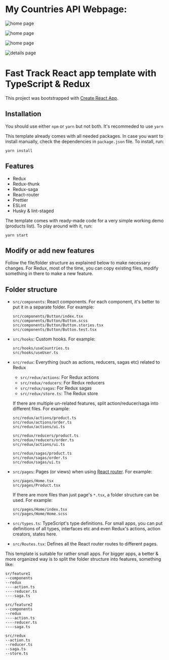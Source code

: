 # My Countries API Webpage:

![home page](https://github.com/gnyokota/fs7-react-redux-typescript/blob/00e0e852fbf1d4ad702b13c2f916910cf82601c8/src/img/homePage.JPG)

![home page](https://github.com/gnyokota/fs7-react-redux-typescript/blob/00e0e852fbf1d4ad702b13c2f916910cf82601c8/src/img/homePage2.JPG)

![home page](https://github.com/gnyokota/fs7-react-redux-typescript/blob/00e0e852fbf1d4ad702b13c2f916910cf82601c8/src/img/homePage3.JPG)

![details page](https://github.com/gnyokota/fs7-react-redux-typescript/blob/00e0e852fbf1d4ad702b13c2f916910cf82601c8/src/img/detailsPage.JPG)

# Fast Track React app template with TypeScript & Redux

This project was bootstrapped with [Create React App](https://github.com/facebook/create-react-app).

## Installation

You should use either `npm` or `yarn` but not both. It's recommeded to use `yarn`

This template already comes with all needed packages. In case you want to install manually, check the dependencies in `package.json` file. To install, run:

```
yarn install
```

## Features

- Redux
- Redux-thunk
- Redux-saga
- React-router
- Prettier
- ESLint
- Husky & lint-staged

The template comes with ready-made code for a very simple working demo (products list). To play around with it, run:

```
yarn start
```

## Modify or add new features

Follow the file/folder structure as explained below to make necessary changes. For Redux, most of the time, you can copy existing files, modify something in there to make a new feature.

## Folder structure

- `src/components`: React components. For each component, it's better to put it in a separate folder. For example:

  ```
  src/components/Button/index.tsx
  src/components/Button/Button.scss
  src/components/Button/Button.stories.tsx
  src/components/Button/Button.test.tsx
  ```

- `src/hooks`: Custom hooks. For example:

  ```
  src/hooks/useCountries.ts
  src/hooks/useUser.ts
  ```

- `src/redux`: Everything (such as actions, reducers, sagas etc) related to Redux

  - `src/redux/actions`: For Redux actions
  - `src/redux/reducers`: For Redux reducers
  - `src/redux/sagas`: For Redux sagas
  - `src/redux/store.ts`: The Redux store

  If there are multiple un-related features, split action/reducer/saga into different files. For example:

  ```
  src/redux/actions/product.ts
  src/redux/actions/order.ts
  src/redux/actions/ui.ts
  ```

  ```
  src/redux/reducers/product.ts
  src/redux/reducers/order.ts
  src/redux/actions/ui.ts
  ```

  ```
  src/redux/sagas/product.ts
  src/redux/sagas/order.ts
  src/redux/sagas/ui.ts
  ```

- `src/pages`: Pages (or views) when using [React router](https://reacttraining.com/react-router/web/guides/quick-start). For example:

  ```
  src/pages/Home.tsx
  src/pages/Product.tsx
  ```

  If there are more files than just page's `*.tsx`, a folder structure can be used. For example:

  ```
  src/pages/Home/index.tsx
  src/pages/Home/Home.scss
  ```

- `src/types.ts`: TypeScript's type definitions. For small apps, you can put definitions of all types, interfaces etc and even Redux's actions, action creators, states here.

- `src/Routes.tsx`: Defines all the React router routes to different pages.

This template is suitable for rather small apps. For bigger apps, a better & more organized way is to split the folder structure into features, something like:

```
sr/feature1
--components
--redux
----action.ts
----reducer.ts
----saga.ts

src/feature2
--components
--redux
----action.ts
----reducer.ts
----saga.ts

src/redux
--action.ts
--reducer.ts
--saga.ts
--store.ts
```
